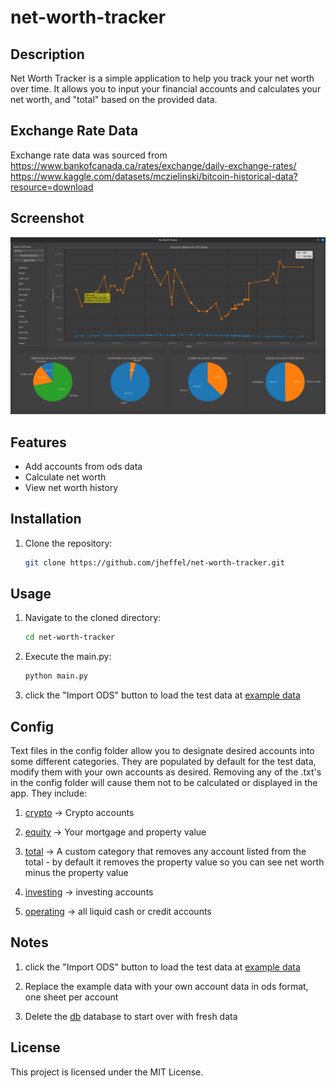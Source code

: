 # net-worth-tracker
## Description
Net Worth Tracker is a simple application to help you track your net worth over time. It allows you to input your financial accounts and calculates your net worth, and "total" based on the provided data.

## Exchange Rate Data
Exchange rate data was sourced from https://www.bankofcanada.ca/rates/exchange/daily-exchange-rates/
https://www.kaggle.com/datasets/mczielinski/bitcoin-historical-data?resource=download

## Screenshot
![Snap Shot](<images/finance tracker.png>)

## Features
- Add accounts from ods data
- Calculate net worth
- View net worth history

## Installation
1. Clone the repository:
    ```bash
    git clone https://github.com/jheffel/net-worth-tracker.git
    ```

## Usage
1. Navigate to the cloned directory:
    ```bash
    cd net-worth-tracker
    ```
2. Execute the main.py:
    ```bash
    python main.py
    ```
3. click the "Import ODS" button to load the test data at [example data](example_data/example_data.ods)
## Config

Text files in the config folder allow you to designate desired accounts into some different categories. They are populated by default for the test data, modify them with your own accounts as desired.  Removing any of the .txt's in the config folder will cause them not to be calculated or displayed in the app. They include:

1. [crypto](config/crypto.txt) -> Crypto accounts

2. [equity](config/equity.txt) -> Your mortgage and property value

3. [total](config/ignoreForTotal.txt) -> A custom category that removes any account listed from the total - by default it removes the property value so you can see net worth minus the property value

4. [investing](config/investing.txt) -> investing accounts

5. [operating](config/operating.txt) -> all liquid cash or credit accounts


## Notes
1. click the "Import ODS" button to load the test data at [example data](example_data/example_data.ods)

2. Replace the example data with your own account data in ods format, one sheet per account

3. Delete the [db](db/finance.db) database to start over with fresh data

## License
This project is licensed under the MIT License.